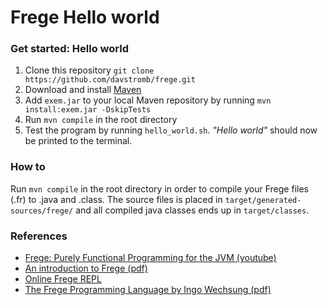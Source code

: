 # Frege Hello world

### Get started: Hello world

  1. Clone this repository `git clone https://github.com/davstromb/frege.git`
  2. Download and install [Maven](http://maven.apache.org/download.cgi)
  3. Add `exem.jar` to your local Maven repository by running `mvn install:exem.jar -DskipTests`
  4. Run `mvn compile` in the root directory
  5. Test the program by running `hello_world.sh`. _"Hello world"_ should now be printed to the terminal.

### How to
Run `mvn compile` in the root directory in order to compile your Frege files (.fr) to .java and .class. The source files is placed in `target/generated-sources/frege/` and all compiled java classes ends up in `target/classes`.

### References

  - [Frege: Purely Functional Programming for the JVM (youtube)](https://www.youtube.com/watch?v=ltYnalI5YSA)
  - [An introduction to Frege (pdf) ](http://web.mit.edu/frege-lang_v3.21/Introduction_Frege.pdf)
  - [Online Frege REPL](http://try.frege-lang.org)
  - [The Frege Programming Language by Ingo Wechsung (pdf)](http://web.mit.edu/frege-lang_v3.21/Language.pdf)
